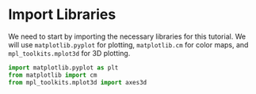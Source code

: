 # Import Libraries

We need to start by importing the necessary libraries for this tutorial. We will use `matplotlib.pyplot` for plotting, `matplotlib.cm` for color maps, and `mpl_toolkits.mplot3d` for 3D plotting.

```python
import matplotlib.pyplot as plt
from matplotlib import cm
from mpl_toolkits.mplot3d import axes3d
```
